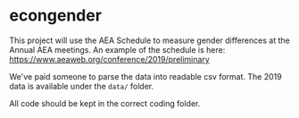 # econgender


This project will use the AEA Schedule to measure gender differences at the Annual AEA meetings. An example of the schedule is here: https://www.aeaweb.org/conference/2019/preliminary

We've paid someone to parse the data into readable csv format. The 2019 data is available under the `data/` folder.

All code should be kept in the correct coding folder.
